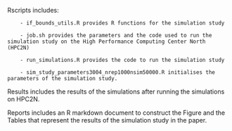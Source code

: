 Rscripts includes:

        - if_bounds_utils.R provides R functions for the simulation study
        
        - job.sh provides the parameters and the code used to run the simulation study on the High Performance Computing Center North (HPC2N)
        
        - run_simulations.R provides the code to run the simulation study
        
        - sim_study_parameters3004_nrep1000nsim50000.R initialises the parameters of the simulation study.

Results includes the results of the simulations after running the simulations on HPC2N.

Reports includes an R markdown document to construct the Figure and the Tables that represent the results of the simulation study in the paper.
